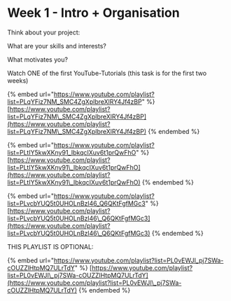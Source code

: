 # Week 1 - Intro + Organisation





Think about your project:

What are your skills and interests?

What motivates you?

Watch ONE of the first YouTube-Tutorials (this task is for the first two weeks)

{% embed url="https://www.youtube.com/playlist?list=PLqYFiz7NM_SMC4ZgXplbreXlRY4Jf4zBP" %}
[https://www.youtube.com/playlist?list=PLqYFiz7NM\_SMC4ZgXplbreXlRY4Jf4zBP](https://www.youtube.com/playlist?list=PLqYFiz7NM\_SMC4ZgXplbreXlRY4Jf4zBP)
{% endembed %}

{% embed url="https://www.youtube.com/playlist?list=PLtIY5kwXKny91_IbkqcIXuv6t1prQwFhO" %}
[https://www.youtube.com/playlist?list=PLtIY5kwXKny91\_IbkqcIXuv6t1prQwFhO](https://www.youtube.com/playlist?list=PLtIY5kwXKny91\_IbkqcIXuv6t1prQwFhO)
{% endembed %}

{% embed url="https://www.youtube.com/playlist?list=PLvcbYUQ5t0UHOLnBzl46_Q6QKtFgfMGc3" %}
[https://www.youtube.com/playlist?list=PLvcbYUQ5t0UHOLnBzl46\_Q6QKtFgfMGc3](https://www.youtube.com/playlist?list=PLvcbYUQ5t0UHOLnBzl46\_Q6QKtFgfMGc3)
{% endembed %}

THIS PLAYLIST IS OPTIONAL:

{% embed url="https://www.youtube.com/playlist?list=PL0vEWJI_pj7SWa-cOUZZlHtpMQ7ULrTdY" %}
[https://www.youtube.com/playlist?list=PL0vEWJI\_pj7SWa-cOUZZlHtpMQ7ULrTdY](https://www.youtube.com/playlist?list=PL0vEWJI\_pj7SWa-cOUZZlHtpMQ7ULrTdY)
{% endembed %}

